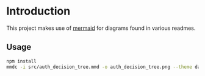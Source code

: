 # Introduction

This project makes use of [mermaid](https://mermaidjs.github.io) for diagrams found in various readmes.

## Usage

```bash
npm install
mmdc -i src/auth_decision_tree.mmd -o auth_decision_tree.png --theme dark
```